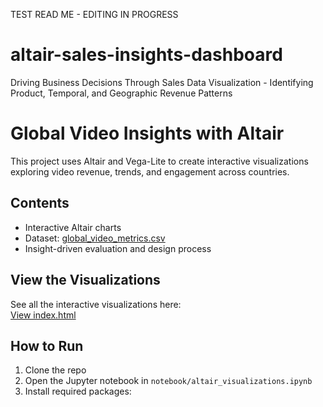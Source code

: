 TEST READ ME - EDITING IN PROGRESS

# altair-sales-insights-dashboard
Driving Business Decisions Through Sales Data Visualization - Identifying Product, Temporal, and Geographic Revenue Patterns

# Global Video Insights with Altair

This project uses Altair and Vega-Lite to create interactive visualizations exploring video revenue, trends, and engagement across countries.

## Contents
- Interactive Altair charts
- Dataset: [global_video_metrics.csv](data/global_video_metrics.csv)
- Insight-driven evaluation and design process

## View the Visualizations
See all the interactive visualizations here:  
[View index.html](visualizations/index.html)

## How to Run
1. Clone the repo
2. Open the Jupyter notebook in `notebook/altair_visualizations.ipynb`
3. Install required packages:
